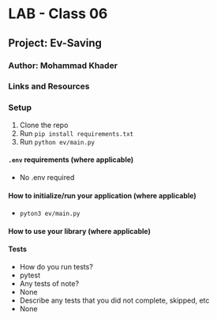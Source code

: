# LAB - Class 06

## Project: Ev-Saving

### Author: Mohammad Khader

### Links and Resources



### Setup
1. Clone the repo
2. Run `pip install requirements.txt`
3. Run `python ev/main.py`

#### `.env` requirements (where applicable)
- No .env required

#### How to initialize/run your application (where applicable)

- `pyton3 ev/main.py`

#### How to use your library (where applicable)

#### Tests

- How do you run tests?
- pytest
- Any tests of note?
- None
- Describe any tests that you did not complete, skipped, etc
- None
